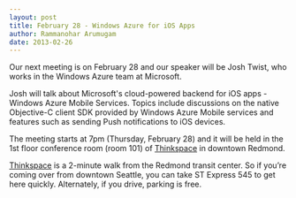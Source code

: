 ```yaml
---
layout: post
title: February 28 - Windows Azure for iOS Apps
author: Rammanohar Arumugam
date: 2013-02-26 
---
```


Our next meeting is on February 28 and our speaker will be Josh Twist, who works in the Windows Azure team at Microsoft.

Josh will talk about Microsoft's cloud-powered backend for iOS apps - Windows Azure Mobile Services. Topics include discussions on the native Objective-C client SDK provided by Windows Azure Mobile services and features such as sending Push notifications to iOS devices.

The meeting starts at 7pm (Thursday, February 28) and it will be held in the 1st floor conference room (room 101) of  [Thinkspace] in downtown Redmond.

[Thinkspace] is a 2-minute walk from the Redmond transit center. So if you’re coming over from downtown Seattle, you can take ST Express 545 to get here quickly.
Alternately, if you drive, parking is free.

[thinkspace]: http://thinkspace.com/about/location/ 
